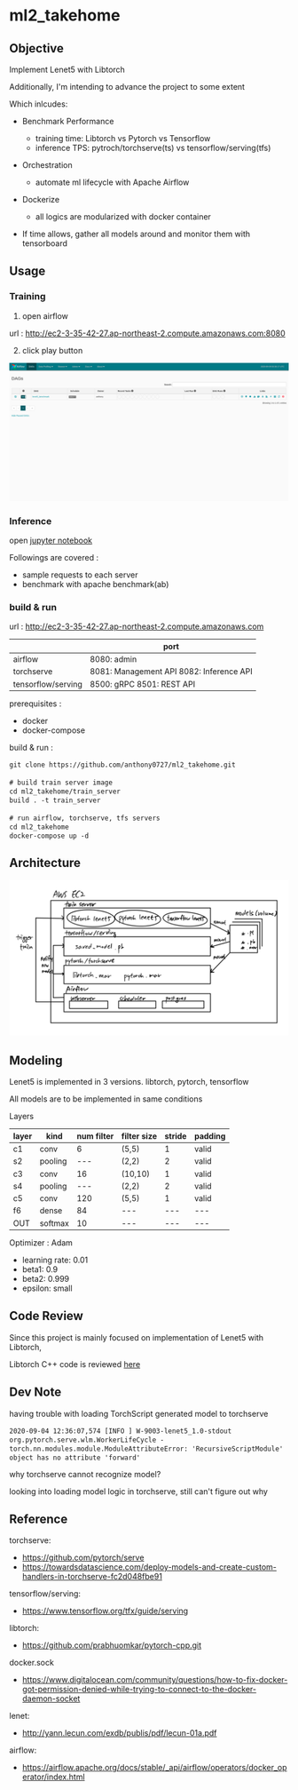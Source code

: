 # ml2_takehome

## Objective

Implement Lenet5 with Libtorch

Additionally, I'm intending to advance the project to some extent

Which inlcudes:

* Benchmark Performance
  * training time: Libtorch vs Pytorch vs Tensorflow
  * inference TPS: pytroch/torchserve(ts) vs tensorflow/serving(tfs)

* Orchestration
  * automate ml lifecycle with Apache Airflow

* Dockerize
  * all logics are modularized with docker container

* If time allows, gather all models around and monitor them with tensorboard

## Usage

### Training

1. open airflow 

url : http://ec2-3-35-42-27.ap-northeast-2.compute.amazonaws.com:8080

2. click play button

![](img/airflow.png)

### Inference

open [jupyter notebook](https://colab.research.google.com/github/anthony0727/ml2_takehome/blob/master/notebook/lenet5_benchmark.ipynb) 

Followings are covered : 

* sample requests to each server
* benchmark with apache benchmark(ab)

### build & run

url : http://ec2-3-35-42-27.ap-northeast-2.compute.amazonaws.com

|                    | port                                     |
|--------------------|------------------------------------------|
| airflow            | 8080: admin                              |
| torchserve         | 8081: Management API 8082: Inference API |
| tensorflow/serving | 8500: gRPC 8501: REST API                |

prerequisites :

* docker
* docker-compose

build & run :
```Shell
git clone https://github.com/anthony0727/ml2_takehome.git

# build train server image
cd ml2_takehome/train_server
build . -t train_server

# run airflow, torchserve, tfs servers
cd ml2_takehome
docker-compose up -d
```

## Architecture

![](img/archi.png)

## Modeling

Lenet5 is implemented in 3 versions. libtorch, pytorch, tensorflow

All models are to be implemented in same conditions

Layers

| layer  | kind | num filter | filter size | stride | padding |
|--- |--- |----| ----|----|----|
| c1 |conv| 6   | (5,5) | 1  | valid |
| s2 |pooling| --- | (2,2) | 2  | valid | 
| c3 |conv| 16  | (10,10) | 1 | valid |
| s4 |pooling| --- | (2,2) | 2 | valid |
| c5 |conv| 120  | (5,5) | 1  | valid |
| f6 |dense| 84   | --- | ---  | --- |
| OUT | softmax | 10 |  --- | --- | --- |


Optimizer : Adam

* learning rate: 0.01
* beta1: 0.9
* beta2: 0.999
* epsilon: small

## Code Review

Since this project is mainly focused on implementation of Lenet5 with Libtorch,

Libtorch C++ code is reviewed [here](https://github.com/anthony0727/ml2_takehome/wiki/Code-Review)

## Dev Note

having trouble with loading TorchScript generated model to torchserve

```
2020-09-04 12:36:07,574 [INFO ] W-9003-lenet5_1.0-stdout org.pytorch.serve.wlm.WorkerLifeCycle - torch.nn.modules.module.ModuleAttributeError: 'RecursiveScriptModule' object has no attribute 'forward'
```

why torchserve cannot recognize model?

looking into loading model logic in torchserve, still can't figure out why

## Reference

torchserve: 
* https://github.com/pytorch/serve
* https://towardsdatascience.com/deploy-models-and-create-custom-handlers-in-torchserve-fc2d048fbe91

tensorflow/serving:
* https://www.tensorflow.org/tfx/guide/serving

libtorch:
* https://github.com/prabhuomkar/pytorch-cpp.git

docker.sock
* https://www.digitalocean.com/community/questions/how-to-fix-docker-got-permission-denied-while-trying-to-connect-to-the-docker-daemon-socket

lenet:
* http://yann.lecun.com/exdb/publis/pdf/lecun-01a.pdf

airflow:
* https://airflow.apache.org/docs/stable/_api/airflow/operators/docker_operator/index.html
